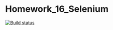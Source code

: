 # Homework_16_Selenium
[![Build status](https://ci.appveyor.com/api/projects/status/326s0axexm2jip87?svg=true)](https://ci.appveyor.com/project/Adamizgoi/homework-16-selenium)
